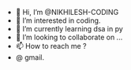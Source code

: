 - 👋 Hi, I’m @NIKHILESH-CODING
- 👀 I’m interested in coding.
- 🌱 I’m currently learning dsa in py
- 💞️ I’m looking to collaborate on ...
- 📫 How to reach me ?
- @ gmail.


<!---
NIKHILESH-CODING/NIKHILESH-CODING is a ✨ special ✨ repository because its `README.md` (this file) appears on your GitHub profile.
You can click the Preview link to take a look at your changes.
--->
